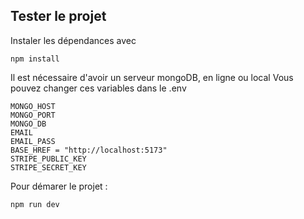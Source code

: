 ## Tester le projet

Instaler les dépendances avec 
```
npm install
```

Il est nécessaire d'avoir un serveur mongoDB, en ligne ou local
Vous pouvez changer ces variables dans le .env 
```
MONGO_HOST
MONGO_PORT
MONGO_DB 
EMAIL 
EMAIL_PASS 
BASE_HREF = "http://localhost:5173"
STRIPE_PUBLIC_KEY 
STRIPE_SECRET_KEY 
```

Pour démarer le projet : 
```
npm run dev
```
